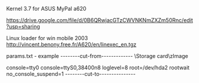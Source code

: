 Kernel 3.7 for ASUS MyPal a620

https://drive.google.com/file/d/0B6QRwjacGTzCWVNKNmZXZm50Rnc/edit?usp=sharing

Linux loader for win mobile 2003
http://vincent.benony.free.fr/A620/en/linexec_en.tgz

params.txt - example
--------cut-from-------------
\Storage card\zImage



console=tty0 console=ttyS0,38400n8 loglevel=8 root=/dev/hda2 rootwait no_console_suspend=1
--------cut-to---------------